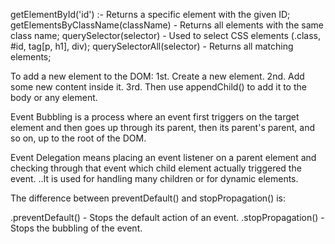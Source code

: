 <!-- Ans to the Question Number 1 -->

getElementById('id') :- Returns a specific element with the given ID;
getElementsByClassName(className) - Returns all elements with the same class name;
querySelector(selector) - Used to select CSS elements (.class, #id, tag[p, h1], div);
querySelectorAll(selector) - Returns all matching elements;

<!-- Ans to the Question Number 2 -->

To add a new element to the DOM:
1st. Create a new element.
2nd. Add some new content inside it.
3rd. Then use appendChild() to add it to the body or any element.

<!-- Ans to the Question Number 3 -->

Event Bubbling is a process where an event first triggers on the target element and then goes up through its parent, then its parent's parent, and so on, up to the root of the DOM.

<!-- Ans to the Question Number 4 -->

Event Delegation means placing an event listener on a parent element and checking through that event which child element actually triggered the event.
..It is used for handling many children or for dynamic elements.

<!-- Ans to the Question Number 5 -->

The difference between preventDefault() and stopPropagation() is:

.preventDefault() - Stops the default action of an event.
.stopPropagation() - Stops the bubbling of the event.

